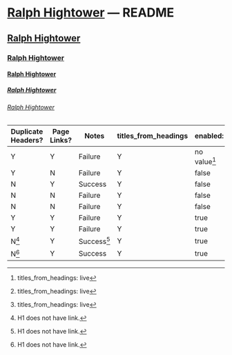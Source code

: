 # [Ralph Hightower](https://ralphhightower.github.io/) — README

## [Ralph Hightower](https://ralphhightower.github.io/)

### [Ralph Hightower](https://ralphhightower.github.io/)

#### [Ralph Hightower](https://ralphhightower.github.io/)

##### [Ralph Hightower](https://ralphhightower.github.io/)

###### [Ralph Hightower](https://ralphhightower.github.io/)

| Duplicate<br />Headers? | Page<br />Links? | Notes | titles_from_headings | enabled: | strip_title: | collections: |
|---|---|---|---|---|---|---|
| Y | Y | Failure | Y | no value[^11] | no value[^11] | no value[^11] |
| Y | N | Failure | Y | false | false | false |
| N | Y | Success | Y | false | false | true  |
| N | N | Failure | Y | false | true  | false |
| N | N | Failure | Y | false | true  | true  |
| Y | Y | Failure | Y | true  | false | false |
| Y | Y | Failure | Y | true  | false | true  |
| N[^12] | Y | Success[^12] | Y | true  | true  | false |
| N[^12] | Y | Success  | Y | true  | true  | true  |

[^11]: titles_from_headings: live
[^12]: H1 does not have link.
